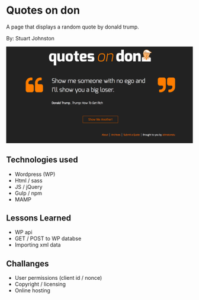 # Quotes on don

A page that displays a random quote by donald trump.

By: Stuart Johnston

![alt text](https://github.com/johnstonstu/Quotes_on_Dev/blob/master/images/Screen%20Shot%202018-06-04%20at%208.55.07%20AM.png)

## Technologies used

* Wordpress (WP)
* Html / sass
* JS / jQuery
* Gulp / npm
* MAMP

## Lessons Learned

* WP api
* GET / POST to WP databse
* Importing xml data

## Challanges

* User permissions (client id / nonce)
* Copyright / licensing
* Online hosting
